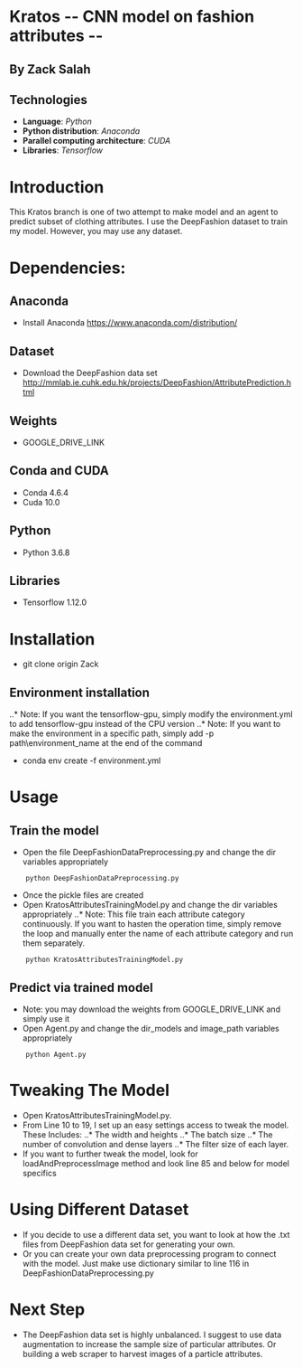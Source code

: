 # Kratos -- CNN model on fashion attributes --
## By Zack Salah
## Technologies

* **Language**: *Python*
* **Python distribution**: *Anaconda*
* **Parallel computing architecture**: *CUDA*
* **Libraries**: *Tensorflow*

# Introduction
This Kratos branch is one of two attempt to make model and an agent to predict subset of clothing attributes. I use the DeepFashion dataset to train my model. However, you may use any dataset.

# Dependencies:

## Anaconda
* Install Anaconda https://www.anaconda.com/distribution/

## Dataset
* Download the DeepFashion data set http://mmlab.ie.cuhk.edu.hk/projects/DeepFashion/AttributePrediction.html

## Weights
* GOOGLE_DRIVE_LINK

## Conda and CUDA
* Conda 4.6.4
* Cuda 10.0

## Python
* Python 3.6.8

## Libraries
* Tensorflow 1.12.0

# Installation
* git clone origin Zack
## Environment installation
..* Note: If you want the tensorflow-gpu, simply modify the environment.yml to add tensorflow-gpu instead of the CPU version
..* Note: If you want to make the environment in a specific path, simply add -p path\environment_name at the end of the command
* conda env create -f environment.yml

# Usage
## Train the model
* Open the file DeepFashionDataPreprocessing.py and change the dir variables appropriately
```
	python DeepFashionDataPreprocessing.py
```
* Once the pickle files are created
* Open KratosAttributesTrainingModel.py and change the dir variables appropriately
..* Note: This file train each attribute category continuously. If you want to hasten the operation time, simply remove the loop and manually enter the name of each attribute category and run them separately.
```
	python KratosAttributesTrainingModel.py
```

## Predict via trained model
* Note: you may download the weights from GOOGLE_DRIVE_LINK and simply use it
* Open Agent.py and change the dir_models and image_path variables appropriately
```
	python Agent.py
```

# Tweaking The Model
* Open KratosAttributesTrainingModel.py.
* From Line 10 to 19, I set up an easy settings access to tweak the model. These Includes:
..* The width and heights
..* The batch size
..* The number of convolution and dense layers
..* The filter size of each layer.
* If you want to further tweak the model, look for loadAndPreprocessImage method and look line 85 and below for model specifics

# Using Different Dataset
* If you decide to use a different data set, you want to look at how the .txt files from DeepFashion data set for generating your own.
* Or you can create your own data preprocessing program to connect with the model. Just make use dictionary similar to line 116 in DeepFashionDataPreprocessing.py

# Next Step
* The DeepFashion data set is highly unbalanced. I suggest to use data augmentation to increase the sample size of particular attributes. Or building a web scraper to harvest images of a particle attributes.
